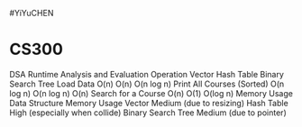 #YiYuCHEN

# CS300
DSA
Runtime Analysis and Evaluation
Operation	Vector	Hash Table	Binary Search Tree
Load Data	O(n)	O(n)	O(n log n)
Print All Courses (Sorted)	O(n log n)	O(n log n)	O(n)
Search for a Course	O(n)	O(1)	O(log n)
Memory Usage
Data Structure	Memory Usage
Vector	Medium (due to resizing)
Hash Table	High (especially when collide)
Binary Search Tree	Medium (due to pointer)

